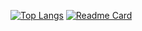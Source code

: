 [![Top Langs](https://github-readme-stats.vercel.app/api/top-langs/?username=nathancheshire&layout=compact&theme=radical)](https://github.com/anuraghazra/github-readme-stats)
[![Readme Card](https://github-readme-stats.vercel.app/api/pin/?username=nathancheshire&repo=cyder&theme=radical)](https://github.com/anuraghazra/github-readme-stats)

